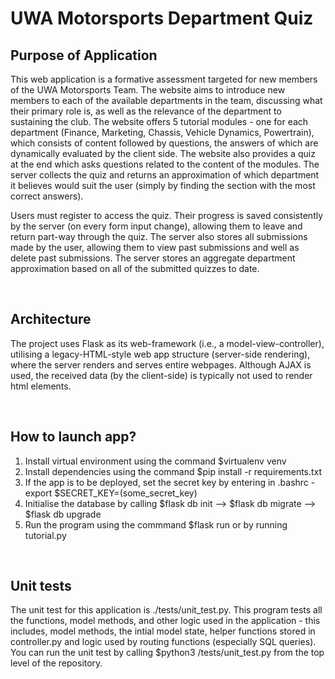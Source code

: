 # UWA Motorsports Department Quiz

<h2> Purpose of Application </h2>
<p>This web application is a formative assessment targeted for new members of the UWA Motorsports Team. The website aims to introduce new members
to each of the available departments in the team, discussing what their primary role is, as well as the relevance of the department to sustaining the 
club. The website offers 5 tutorial modules - one for each department (Finance, Marketing, Chassis, Vehicle Dynamics, Powertrain), which consists of content
followed by questions, the answers of which are dynamically evaluated by the client side. The website also provides a quiz at the end which asks questions related
to the content of the modules. The server collects the quiz and returns an approximation of which department it believes would suit the user (simply by finding the section with the most correct answers).</p>

<p>Users must register to access the quiz. Their progress is saved consistently by the server (on every form input change), allowing them to leave and return part-way through the quiz. The server also stores all submissions made by the user, allowing them to view past submissions and well as delete past submissions. The server  stores an aggregate department approximation based on all of the submitted quizzes to date.</p><br>

<h2> Architecture </h2>
<p>The project uses Flask as its web-framework (i.e., a model-view-controller), utilising a legacy-HTML-style web app structure (server-side rendering), where the server renders and serves entire webpages. Although AJAX is used, the received data (by the client-side) is typically not used to render html elements.</p>
<br>
<h2> How to launch app? </h2>
<ol>
    <li> Install virtual environment using the command $virtualenv venv </li>
    <li> Install dependencies using the command $pip install -r requirements.txt </li>
    <li> If the app is to be deployed, set the secret key by entering in .bashrc - export $SECRET_KEY=(some_secret_key) </li>
    <li> Initialise the database by calling $flask db init --> $flask db migrate --> $flask db upgrade </li>
    <li> Run the program using the commmand $flask run or by running tutorial.py </li>
</ol>
<br>
<h2> Unit tests </h2>
<p>The unit test for this application is ./tests/unit_test.py. This program tests all the functions, model methods, and other logic used in the application - this includes, model methods, the intial model state, helper functions stored in controller.py and logic used by routing functions (especially SQL queries). You can run the unit test by calling $python3 /tests/unit_test.py from the top level of the repository.</p>


